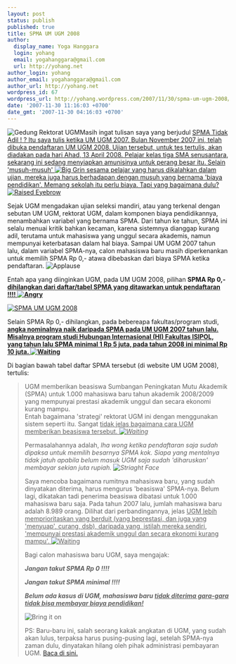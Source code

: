 ```yaml
---
layout: post
status: publish
published: true
title: SPMA UM UGM 2008
author:
  display_name: Yoga Hanggara
  login: yohang
  email: yogahanggara@gmail.com
  url: http://yohang.net
author_login: yohang
author_email: yogahanggara@gmail.com
author_url: http://yohang.net
wordpress_id: 67
wordpress_url: http://yohang.wordpress.com/2007/11/30/spma-um-ugm-2008/
date: '2007-11-30 11:16:03 +0700'
date_gmt: '2007-11-30 04:16:03 +0700'
---
```

![Gedung Rektorat UGM](http://yohang.net/wp-content/uploads/content-front1.jpg)Masih ingat tulisan saya yang berjudul [SPMA Tidak Adil ! ? Itu saya tulis ketika UM UGM 2007. Bulan November 2007 ini, telah dibuka pendaftaran UM UGM 2008. Ujian tersebut, untuk tes tertulis, akan diadakan pada hari Ahad, 13 April 2008. Pelajar kelas tiga SMA senusantara, sekarang ini sedang menyiapkan amunisinya untuk perang besar itu. Selain 'musuh-musuh' ![Big Grin](http://yohang.net/wp-content/uploads/44.gif) sesama pelajar yang harus dikalahkan dalam ujian, mereka juga harus berhadapan dengan musuh yang bernama 'biaya pendidikan'. Memang sekolah itu perlu biaya. Tapi yang bagaimana dulu? ![Raised Eyebrow](http://yohang.net/wp-content/uploads/23.gif)](http://yogahanggara.web.ugm.ac.id/pernyataan-sikap/spma-tidak-adil/)

<!--more-->

Sejak UGM mengadakan ujian seleksi mandiri, atau yang terkenal dengan sebutan UM UGM, rektorat UGM, dalam komponen biaya pendidikannya, menambahkan variabel yang bernama SPMA. Dari tahun ke tahun, SPMA ini selalu menuai kritik bahkan kecaman, karena sistemnya dianggap kurang adil, terutama untuk mahasiswa yang unggul secara akademis, namun mempunyai keterbatasan dalam hal biaya. Sampai UM UGM 2007 tahun lalu, dalam variabel SPMA-nya, calon mahasiswa baru masih diperkenankan untuk memilih SPMA Rp 0,- atawa dibebaskan dari biaya SPMA ketika pendaftaran. ![Applause](http://yohang.net/wp-content/uploads/411.gif)

Entah apa yang diinginkan UGM, pada UM UGM 2008, pilihan **SPMA Rp 0,- <u>dihilangkan dari daftar/tabel SPMA yang ditawarkan untuk pendaftaran !!!! <img src="http://yohang.net/wp-content/uploads/14.gif" alt="Angry"></u>**

[![SPMA UM UGM 2008](http://yohang.net/wp-content/uploads/image83.png)](http://um.ugm.ac.id/index.php?pModule=page&pSub=page&pAct=view&pg=24)

Selain SPMA Rp 0,- dihilangkan, pada bebereapa fakultas/program studi, **<u>angka nominalnya naik daripada SPMA pada UM UGM 2007 tahun lalu. Misalnya program studi Hubungan Internasional (HI) Fakultas ISIPOL, yang tahun lalu SPMA minimal 1 Rp 5 juta, pada tahun 2008 ini minimal Rp 10 juta. <img src="http://yohang.net/wp-content/uploads/45.gif" alt="Waiting"></u>**

Di bagian bawah tabel daftar SPMA tersebut (di website UM UGM 2008), tertulis:

> UGM memberikan beasiswa Sumbangan Peningkatan Mutu Akademik (SPMA) untuk 1.000 mahasiswa baru tahun akademik 2008/2009 yang mempunyai prestasi akademik unggul dan secara ekonomi kurang mampu.  
> Entah bagaimana 'strategi' rektorat UGM ini dengan menggunakan sistem seperti itu. Sangat <u>tidak jelas bagaimana cara UGM memberikan beasiswa tersebut.<i> <img src="http://yohang.net/wp-content/uploads/45.gif" alt="Waiting"></i></u>
> 
> Permasalahannya adalah, _lha wong ketika pendaftaran saja sudah dipaksa untuk memilih besarnya SPMA kok. Siapa yang mentalnya tidak jatuh apabila belum masuk UGM saja sudah 'diharuskan' membayar _sekian juta rupiah. ![Striaght Face](http://yohang.net/wp-content/uploads/22.gif)__
> 
> Saya mencoba bagaimana rumitnya mahasiswa baru, yang sudah dinyatakan diterima, harus mengurus 'beasiswa' SPMA-nya. Belum lagi, dikatakan tadi penerima beasiswa dibatasi untuk 1.000 mahasiswa baru saja. Pada tahun 2007 lalu, jumlah mahasiswa baru adalah 8.989 orang. Dilihat dari perbandingannya, jelas <u>UGM lebih memprioritaskan yang berduit (yang beprestasi, dan juga yang 'menyuap', curang, dsb), daripada yang, istilah mereka sendiri, 'mempunyai prestasi akademik unggul dan secara ekonomi kurang mampu'. <img src="http://yohang.net/wp-content/uploads/45.gif" alt="Waiting"></u>
> 
> Bagi calon mahasiswa baru UGM, saya mengajak:
> 
> **_Jangan takut SPMA Rp 0 !!!!_**
> 
> **_Jangan takut SPMA minimal !!!!_**
> 
> **_Belum ada kasus di UGM, mahasiswa baru <u>tidak diterima gara-gara tidak bisa membayar biaya pendidikan!</u>_**
> 
> ![Bring it on](http://yohang.net/wp-content/uploads/70.gif)
> 
> PS: Baru-baru ini, salah seorang kakak angkatan di UGM, yang sudah akan lulus, terpaksa harus pusing-pusing lagi, setelah SPMA-nya zaman dulu, dinyatakan hilang oleh pihak administrasi pembayaran UGM. [Baca di sini.](http://raf03.web.id/ada-apa-dengan-ugm/2007/11/28/)